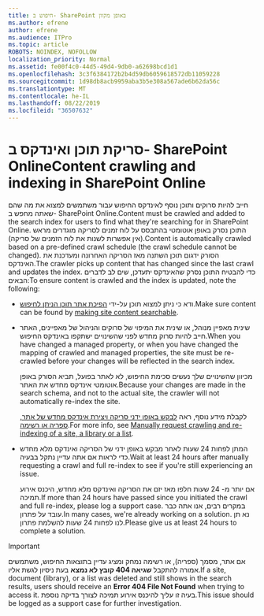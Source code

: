 ```yaml
---
title: חיפוש ב- SharePoint באופן מקוון
ms.author: efrene
author: efrene
ms.audience: ITPro
ms.topic: article
ROBOTS: NOINDEX, NOFOLLOW
localization_priority: Normal
ms.assetid: fe00f4c0-44d5-49d4-9db0-a62698bcd1d1
ms.openlocfilehash: 3c3f6384172b2b4d59db6059618572db11059228
ms.sourcegitcommit: 1d98db8acb9959aba3b5e308a567ade6b62da56c
ms.translationtype: MT
ms.contentlocale: he-IL
ms.lasthandoff: 08/22/2019
ms.locfileid: "36507632"
---
```

# <a name="content-crawling-and-indexing-in-sharepoint-online"></a><span data-ttu-id="b0cb4-102">סריקת תוכן ואינדקס ב- SharePoint Online</span><span class="sxs-lookup"><span data-stu-id="b0cb4-102">Content crawling and indexing in SharePoint Online</span></span>

<span data-ttu-id="b0cb4-103">חייב להיות סרוקים ותוכן נוסף לאינדקס החיפוש עבור משתמשים למצוא את מה שהם שאתה מחפש ב- SharePoint Online.</span><span class="sxs-lookup"><span data-stu-id="b0cb4-103">Content must be crawled and added to the search index for users to find what they're searching for in SharePoint Online.</span></span> <span data-ttu-id="b0cb4-104">התוכן נסרק באופן אוטומטי בהתבסס על לוח זמנים לסריקה מוגדרים מראש (אין אפשרות לשנות את לוח הזמנים של סריקה).</span><span class="sxs-lookup"><span data-stu-id="b0cb4-104">Content is automatically crawled based on a pre-defined crawl schedule (the crawl schedule cannot be changed).</span></span> <span data-ttu-id="b0cb4-105">הסורק ידגום תוכן השתנה מאז הסריקה האחרונה ומעדכנת את האינדקס.</span><span class="sxs-lookup"><span data-stu-id="b0cb4-105">The crawler picks up content that has changed since the last crawl and updates the index.</span></span> <span data-ttu-id="b0cb4-106">כדי להבטיח התוכן נסרק שהאינדקס יתעדכן, שים לב לדברים הבאים:</span><span class="sxs-lookup"><span data-stu-id="b0cb4-106">To ensure content is crawled and the index is updated, note the following:</span></span>

- <span data-ttu-id="b0cb4-107">ודא כי ניתן למצוא תוכן על-ידי [הפיכת אתר תוכן הניתן לחיפוש](https://docs.microsoft.com/sharepoint/make-site-content-searchable).</span><span class="sxs-lookup"><span data-stu-id="b0cb4-107">Make sure content can be found by [making site content searchable](https://docs.microsoft.com/sharepoint/make-site-content-searchable).</span></span>

- <span data-ttu-id="b0cb4-108">שינית מאפיין מנוהל, או שינית את המיפוי של סרוקים והניהול של מאפיינים, האתר חייב להיות סרוק מחדש לפני שהשינויים ישתקפו באינדקס החיפוש.</span><span class="sxs-lookup"><span data-stu-id="b0cb4-108">When you have changed a managed property, or when you have changed the mapping of crawled and managed properties, the site must be re-crawled before your changes will be reflected in the search index.</span></span> 

    <span data-ttu-id="b0cb4-109">מכיוון שהשינויים שלך נעשים סכימת החיפוש, לא לאתר בפועל, תביא הסורק באופן אוטומטי אינדקס מחדש את האתר.</span><span class="sxs-lookup"><span data-stu-id="b0cb4-109">Because your changes are made in the search schema, and not to the actual site, the crawler will not automatically re-index the site.</span></span> 

    <span data-ttu-id="b0cb4-110">לקבלת מידע נוסף, ראה [לבקש באופן ידני סריקה ויצירת אינדקס מחדש של אתר, ספריה או רשימה](https://docs.microsoft.com/sharepoint/crawl-site-conten).</span><span class="sxs-lookup"><span data-stu-id="b0cb4-110">For more info, see [Manually request crawling and re-indexing of a site, a library or a list](https://docs.microsoft.com/sharepoint/crawl-site-conten).</span></span>

- <span data-ttu-id="b0cb4-111">המתן לפחות 24 שעות לאחר מבקש באופן ידני של הסריקה ואינדקס מלא מחדש כדי לראות אם אתה עדיין נתקל בבעיה.</span><span class="sxs-lookup"><span data-stu-id="b0cb4-111">Wait at least 24 hours after manually requesting a crawl and full re-index to see if you're still experiencing an issue.</span></span> 

    <span data-ttu-id="b0cb4-112">אם יותר מ- 24 שעות חלפו מאז יזם את הסריקה ואינדקס מלא מחדש, היכנס אירוע תמיכה.</span><span class="sxs-lookup"><span data-stu-id="b0cb4-112">If more than 24 hours have passed since you initiated the crawl and full re-index, please log a support case.</span></span> <span data-ttu-id="b0cb4-113">במקרים רבים, אנו אתה כבר עובד על פתרון.</span><span class="sxs-lookup"><span data-stu-id="b0cb4-113">In many cases, we're already working on a solution.</span></span> <span data-ttu-id="b0cb4-114">נא תן לנו לפחות 24 שעות להשלמת פתרון.</span><span class="sxs-lookup"><span data-stu-id="b0cb4-114">Please give us at least 24 hours to complete a solution.</span></span>

> [!IMPORTANT]
> <span data-ttu-id="b0cb4-115">אם אתר, מסמך (ספריה), או רשימה נמחק ומציג עדיין בתוצאות החיפוש, משתמשים אמורה להתקבל **שגיאה 404 קובץ לא נמצא** בעת ניסיון לגשת אליו.</span><span class="sxs-lookup"><span data-stu-id="b0cb4-115">If a site, document (library), or a list was deleted and still shows in the search results, users should receive an **Error 404 File Not Found** when trying to access it.</span></span> <span data-ttu-id="b0cb4-116">בעיה זו עליך להיכנס אירוע תמיכה לצורך בדיקה נוספת.</span><span class="sxs-lookup"><span data-stu-id="b0cb4-116">This issue should be logged as a support case for further investigation.</span></span> 



